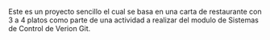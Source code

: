 Este es un proyecto sencillo el cual se basa en una carta de restaurante con 3 a 4 platos como parte de una actividad a realizar del modulo de Sistemas de Control de Verion Git.
